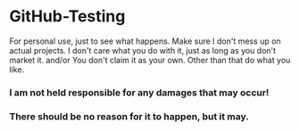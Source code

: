 # GitHub-Testing
For personal use, just to see what happens. Make sure I don't mess up on actual projects.
I don't care what you do with it, just as long as you don't market it. and/or
You don't claim it as your own.
Other than that do what you like.

### I am not held responsible for any damages that may occur!
### There should be no reason for it to happen, but it may.
